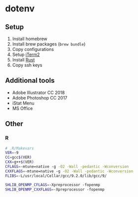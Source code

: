# dotenv

## Setup

1. Install homebrew
2. Install brew packages (`brew bundle`)
3. Copy configurations
4. Setup [iTerm2](https://gitlab.com/gnachman/iterm2/-/wikis/back-up-preferences)
5. Install [Rust](https://www.rust-lang.org/tools/install)
6. Copy ssh keys

## Additional tools

* Adobe Illustrator CC 2018
* Adobe Photoshop CC 2017
* iStat Menu
* MS Office

## Other

### R

```bash
# .R/Makevars
VER=-9
CC=gcc$(VER)
CXX=g++$(VER)
CFLAGS=-mtune=native -g -O2 -Wall -pedantic -Wconversion
CXXFLAGS=-mtune=native -g -O2 -Wall -pedantic -Wconversion
FLIBS=-L/usr/local/Cellar/gcc/9.2.0/lib/gcc/9/

SHLIB_OPENMP_CFLAGS=-Xpreprocessor -fopenmp
SHLIB_OPENMP_CXXFLAGS=-Xpreprocessor -fopenmp
```
